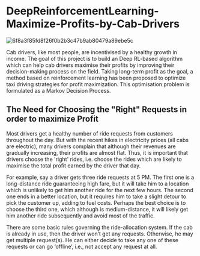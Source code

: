 # DeepReinforcementLearning-Maximize-Profits-by-Cab-Drivers
![6f8a3f85fd8f26f0b2b3c47b9ab80479a89ebe5c](https://user-images.githubusercontent.com/16771458/224551523-55fb1e0e-b0e4-42a2-ad61-841b5d858e78.jpg)


Cab drivers, like most people, are incentivised by a healthy growth in income. The goal of this project is to build an Deep RL-based algorithm which can help cab drivers maximise their profits by improving their decision-making process on the field.
Taking long-term profit as the goal,  a method based on reinforcement learning has been proposed to optimize taxi driving strategies for profit maximization. This optimisation problem is formulated as a Markov Decision Process.

## The Need for Choosing the "Right" Requests in order to maximize Profit
Most drivers get a healthy number of ride requests from customers throughout the day. But with the recent hikes in electricity prices (all cabs are electric), many drivers complain that although their revenues are gradually increasing, their profits are almost flat. Thus, it is important that drivers choose the 'right' rides, i.e. choose the rides which are likely to maximise the total profit earned by the driver that day.  

For example, say a driver gets three ride requests at 5 PM. The first one is a long-distance ride guaranteeing high fare, but it will take him to a location which is unlikely to get him another ride for the next few hours. The second one ends in a better location, but it requires him to take a slight detour to pick the customer up, adding to fuel costs. Perhaps the best choice is to choose the third one, which although is medium-distance, it will likely get him another ride subsequently and avoid most of the traffic. 

There are some basic rules governing the ride-allocation system. If the cab is already in use, then the driver won’t get any requests. Otherwise, he may get multiple request(s). He can either decide to take any one of these requests or can go ‘offline’, i.e., not accept any request at all. 

